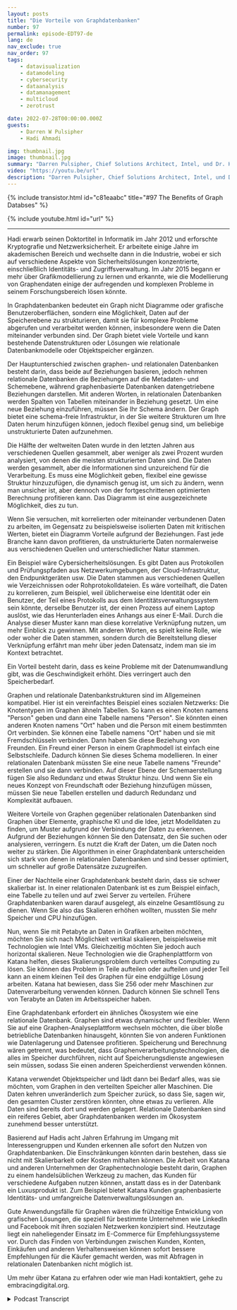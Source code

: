 ```yaml
---
layout: posts
title: "Die Vorteile von Graphdatenbanken"
number: 97
permalink: episode-EDT97-de
lang: de
nav_exclude: true
nav_order: 97
tags:
    - datavisualization
    - datamodeling
    - cybersecurity
    - dataanalysis
    - datamanagement
    - multicloud
    - zerotrust

date: 2022-07-28T00:00:00.000Z
guests:
    - Darren W Pulsipher
    - Hadi Ahmadi

img: thumbnail.jpg
image: thumbnail.jpg
summary: "Darren Pulsipher, Chief Solutions Architect, Intel, und Dr. Hadi Ahmadi, Director of Solutions Architecture, Katana Graph, diskutieren die Vorteile von Graphdatenbanken."
video: "https://youtu.be/url"
description: "Darren Pulsipher, Chief Solutions Architect, Intel, und Dr. Hadi Ahmadi, Director of Solutions Architecture, Katana Graph, diskutieren die Vorteile von Graphdatenbanken."
---
```


<div>
{% include transistor.html id="c81eaabc" title="#97 The Benefits of Graph Databses" %}

{% include youtube.html id="url" %}
</div>

---

Hadi erwarb seinen Doktortitel in Informatik im Jahr 2012 und erforschte Kryptografie und Netzwerksicherheit. Er arbeitete einige Jahre im akademischen Bereich und wechselte dann in die Industrie, wobei er sich auf verschiedene Aspekte von Sicherheitslösungen konzentrierte, einschließlich Identitäts- und Zugriffsverwaltung. Im Jahr 2015 begann er mehr über Grafikmodellierung zu lernen und erkannte, wie die Modellierung von Graphendaten einige der aufregenden und komplexen Probleme in seinem Forschungsbereich lösen könnte.

In Graphdatenbanken bedeutet ein Graph nicht Diagramme oder grafische Benutzeroberflächen, sondern eine Möglichkeit, Daten auf der Speicherebene zu strukturieren, damit sie für komplexe Probleme abgerufen und verarbeitet werden können, insbesondere wenn die Daten miteinander verbunden sind. Der Graph bietet viele Vorteile und kann bestehende Datenstrukturen oder Lösungen wie relationale Datenbankmodelle oder Objektspeicher ergänzen.

Der Hauptunterschied zwischen graphen- und relationalen Datenbanken besteht darin, dass beide auf Beziehungen basieren, jedoch nehmen relationale Datenbanken die Beziehungen auf die Metadaten- und Schemebene, während graphenbasierte Datenbanken datengetriebene Beziehungen darstellen. Mit anderen Worten, in relationalen Datenbanken werden Spalten von Tabellen miteinander in Beziehung gesetzt. Um eine neue Beziehung einzuführen, müssen Sie Ihr Schema ändern. Der Graph bietet eine schema-freie Infrastruktur, in der Sie weitere Strukturen um Ihre Daten herum hinzufügen können, jedoch flexibel genug sind, um beliebige unstrukturierte Daten aufzunehmen.

Die Hälfte der weltweiten Daten wurde in den letzten Jahren aus verschiedenen Quellen gesammelt, aber weniger als zwei Prozent wurden analysiert, von denen die meisten strukturierten Daten sind. Die Daten werden gesammelt, aber die Informationen sind unzureichend für die Verarbeitung. Es muss eine Möglichkeit geben, flexibel eine gewisse Struktur hinzuzufügen, die dynamisch genug ist, um sich zu ändern, wenn man unsicher ist, aber dennoch von der fortgeschrittenen optimierten Berechnung profitieren kann. Das Diagramm ist eine ausgezeichnete Möglichkeit, dies zu tun.

Wenn Sie versuchen, mit korrelierten oder miteinander verbundenen Daten zu arbeiten, im Gegensatz zu beispielsweise isolierten Daten mit kritischen Werten, bietet ein Diagramm Vorteile aufgrund der Beziehungen. Fast jede Branche kann davon profitieren, da unstrukturierte Daten normalerweise aus verschiedenen Quellen und unterschiedlicher Natur stammen.

Ein Beispiel wäre Cybersicherheitslösungen. Es gibt Daten aus Protokollen und Prüfungspfaden aus Netzwerkumgebungen, der Cloud-Infrastruktur, den Endpunktgeräten usw. Die Daten stammen aus verschiedenen Quellen wie Verzeichnissen oder Rohprotokolldateien. Es wäre vorteilhaft, die Daten zu korrelieren, zum Beispiel, weil üblicherweise eine Identität oder ein Benutzer, der Teil eines Protokolls aus dem Identitätsverwaltungssystem sein könnte, derselbe Benutzer ist, der einen Prozess auf einem Laptop auslöst, wie das Herunterladen eines Anhangs aus einer E-Mail. Durch die Analyse dieser Muster kann man diese korrelative Verknüpfung nutzen, um mehr Einblick zu gewinnen. Mit anderen Worten, es spielt keine Rolle, wie oder woher die Daten stammen, sondern durch die Bereitstellung dieser Verknüpfung erfährt man mehr über jeden Datensatz, indem man sie im Kontext betrachtet.

Ein Vorteil besteht darin, dass es keine Probleme mit der Datenumwandlung gibt, was die Geschwindigkeit erhöht. Dies verringert auch den Speicherbedarf.

Graphen und relationale Datenbankstrukturen sind im Allgemeinen kompatibel. Hier ist ein vereinfachtes Beispiel eines sozialen Netzwerks: Die Knotentypen im Graphen ähneln Tabellen. So kann es einen Knoten namens "Person" geben und dann eine Tabelle namens "Person". Sie könnten einen anderen Knoten namens "Ort" haben und die Person mit einem bestimmten Ort verbinden. Sie können eine Tabelle namens "Ort" haben und sie mit Fremdschlüsseln verbinden. Dann haben Sie diese Beziehung von Freunden. Ein Freund einer Person in einem Graphmodell ist einfach eine Selbstschleife. Dadurch können Sie dieses Schema modellieren. In einer relationalen Datenbank müssten Sie eine neue Tabelle namens "Freunde" erstellen und sie dann verbinden. Auf dieser Ebene der Schemaerstellung fügen Sie also Redundanz und etwas Struktur hinzu. Und wenn Sie ein neues Konzept von Freundschaft oder Beziehung hinzufügen müssen, müssen Sie neue Tabellen erstellen und dadurch Redundanz und Komplexität aufbauen.

Weitere Vorteile von Graphen gegenüber relationalen Datenbanken sind Graphen über Elemente, graphische KI und die Idee, jetzt Modelldaten zu finden, um Muster aufgrund der Verbindung der Daten zu erkennen. Aufgrund der Beziehungen können Sie den Datensatz, den Sie suchen oder analysieren, verringern. Es nutzt die Kraft der Daten, um die Daten noch weiter zu stärken. Die Algorithmen in einer Graphdatenbank unterscheiden sich stark von denen in relationalen Datenbanken und sind besser optimiert, um schneller auf große Datensätze zuzugreifen.

Einer der Nachteile einer Graphdatenbank besteht darin, dass sie schwer skalierbar ist. In einer relationalen Datenbank ist es zum Beispiel einfach, eine Tabelle zu teilen und auf zwei Server zu verteilen. Frühere Graphdatenbanken waren darauf ausgelegt, als einzelne Gesamtlösung zu dienen. Wenn Sie also das Skalieren erhöhen wollten, mussten Sie mehr Speicher und CPU hinzufügen.

Nun, wenn Sie mit Petabyte an Daten in Grafiken arbeiten möchten, möchten Sie sich nach Möglichkeit vertikal skalieren, beispielsweise mit Technologien wie Intel VMs. Gleichzeitig möchten Sie jedoch auch horizontal skalieren. Neue Technologien wie die Graphenplattform von Katana helfen, dieses Skalierungsproblem durch verteiltes Computing zu lösen. Sie können das Problem in Teile aufteilen oder aufteilen und jeder Teil kann an einem kleinen Teil des Graphen für eine endgültige Lösung arbeiten. Katana hat bewiesen, dass Sie 256 oder mehr Maschinen zur Datenverarbeitung verwenden können. Dadurch können Sie schnell Tens von Terabyte an Daten im Arbeitsspeicher haben.

Eine Graphdatenbank erfordert ein ähnliches Ökosystem wie eine relationale Datenbank. Graphen sind etwas dynamischer und flexibler. Wenn Sie auf eine Graphen-Analyseplattform wechseln möchten, die über bloße betriebliche Datenbanken hinausgeht, könnten Sie von anderen Funktionen wie Datenlagerung und Datensee profitieren. Speicherung und Berechnung wären getrennt, was bedeutet, dass Graphenverarbeitungstechnologien, die alles im Speicher durchführen, nicht auf Speicherungsdienste angewiesen sein müssen, sodass Sie einen anderen Speicherdienst verwenden können.

Katana verwendet Objektspeicher und lädt dann bei Bedarf alles, was sie möchten, vom Graphen in den verteilten Speicher aller Maschinen. Die Daten kehren unveränderlich zum Speicher zurück, so dass Sie, sagen wir, den gesamten Cluster zerstören könnten, ohne etwas zu verlieren. Alle Daten sind bereits dort und werden gelagert. Relationale Datenbanken sind ein reiferes Gebiet, aber Graphdatenbanken werden im Ökosystem zunehmend besser unterstützt.

Basierend auf Hadis acht Jahren Erfahrung im Umgang mit Interessengruppen und Kunden erkennen alle sofort den Nutzen von Graphdatenbanken. Die Einschränkungen könnten darin bestehen, dass sie nicht mit Skalierbarkeit oder Kosten mithalten können. Die Arbeit von Katana und anderen Unternehmen der Graphentechnologie besteht darin, Graphen zu einem handelsüblichen Werkzeug zu machen, das Kunden für verschiedene Aufgaben nutzen können, anstatt dass es in der Datenbank ein Luxusprodukt ist. Zum Beispiel bietet Katana Kunden graphenbasierte Identitäts- und umfangreiche Datenverwaltungslösungen an.

Gute Anwendungsfälle für Graphen wären die frühzeitige Entwicklung von grafischen Lösungen, die speziell für bestimmte Unternehmen wie LinkedIn und Facebook mit ihren sozialen Netzwerken konzipiert sind. Heutzutage liegt ein naheliegender Einsatz im E-Commerce für Empfehlungssysteme vor. Durch das Finden von Verbindungen zwischen Kunden, Konten, Einkäufen und anderen Verhaltensweisen können sofort bessere Empfehlungen für die Käufer gemacht werden, was mit Abfragen in relationalen Datenbanken nicht möglich ist.

Um mehr über Katana zu erfahren oder wie man Hadi kontaktiert, gehe zu embracingdigital.org.



<details>
<summary> Podcast Transcript </summary>

<p></p>

</details>
